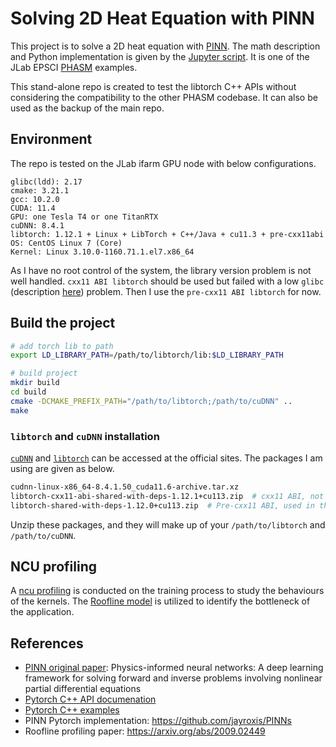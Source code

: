# Solving 2D Heat Equation with PINN
This project is to solve a 2D heat equation with [PINN](https://en.wikipedia.org/wiki/Physics-informed_neural_networks).
 The math description and Python implementation is given by the [Jupyter script](https://github.com/nathanwbrei/phasm/blob/main/python/PhasmExampleHeatEquation.ipynb).
 It is one of the JLab EPSCI [PHASM](https://github.com/nathanwbrei/phasm) examples.

This stand-alone repo is created to test the libtorch C++ APIs without
 considering the compatibility to the other PHASM codebase.
 It can also be used as the backup of the main repo.

## Environment
The repo is tested on the JLab ifarm GPU node with below configurations.

```
glibc(ldd): 2.17
cmake: 3.21.1
gcc: 10.2.0
CUDA: 11.4
GPU: one Tesla T4 or one TitanRTX
cuDNN: 8.4.1
libtorch: 1.12.1 + Linux + LibTorch + C++/Java + cu11.3 + pre-cxx11abi
OS: CentOS Linux 7 (Core)
Kernel: Linux 3.10.0-1160.71.1.el7.x86_64
```

As I have no root control of the system, the library version problem is not well handled.
 `cxx11 ABI libtorch` should be used but failed with a low `glibc`
 (description [here](https://github.com/nathanwbrei/phasm/blob/gpu/farm_guide.md#notes)) problem.
 Then I use the `pre-cxx11 ABI libtorch` for now.

## Build the project

```bash
# add torch lib to path
export LD_LIBRARY_PATH=/path/to/libtorch/lib:$LD_LIBRARY_PATH

# build project
mkdir build
cd build
cmake -DCMAKE_PREFIX_PATH="/path/to/libtorch;/path/to/cuDNN" ..
make
```

### `libtorch` and `cuDNN` installation
[`cuDNN`](https://developer.nvidia.com/rdp/cudnn-download) and
 [`libtorch`](https://pytorch.org/get-started/locally/)
 can be accessed at the official sites.
 The packages I am using are given as below.

```bash
cudnn-linux-x86_64-8.4.1.50_cuda11.6-archive.tar.xz
libtorch-cxx11-abi-shared-with-deps-1.12.1+cu113.zip  # cxx11 ABI, not used
libtorch-shared-with-deps-1.12.0+cu113.zip  # Pre-cxx11 ABI, used in this repo
```

Unzip these packages, and they will make up of your `/path/to/libtorch` and `/path/to/cuDNN`.

## NCU profiling
A [ncu profiling](docs/prof_res.md) is conducted on the training process to study the behaviours
 of the kernels. The [Roofline model](https://crd.lbl.gov/divisions/amcr/computer-science-amcr/par/research/roofline/)
 is utilized to identify the bottleneck of the application.

## References
- [PINN original paper](https://www.sciencedirect.com/science/article/pii/S0021999118307125?casa_token=3bln19-QiY8AAAAA:fljJ0paZDeCUJFpWkSxJQrd1xGDEnrUxdXOIWfpZZ7N0MnevxvVNLDEEEMyzX2_IRkX7Hco9YME): Physics-informed neural networks: A deep learning framework for solving forward and inverse problems involving nonlinear partial differential equations
- [Pytorch C++ API documenation](https://pytorch.org/cppdocs/)
- [Pytorch C++ examples](https://github.com/pytorch/examples/tree/main/cpp)
- PINN Pytorch implementation: https://github.com/jayroxis/PINNs
- Roofline profiling paper: https://arxiv.org/abs/2009.02449
